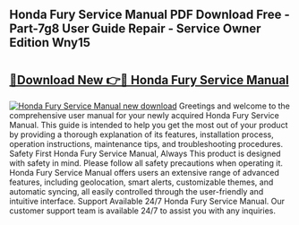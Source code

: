 ## Honda Fury Service Manual PDF Download Free - Part-7g8 User Guide Repair - Service Owner Edition Wny15

# <h2><a href="http://bc74758.oget.top/?id=Honda+Fury+Service+Manual">🔗Download New 👉🔴 Honda Fury Service Manual</a></h2>

[![Honda Fury Service Manual new download](https://i.imgur.com/5g1atiW.png)](http://bc74758.oget.top/?id=Honda+Fury+Service+Manual)
Greetings and welcome to the comprehensive user manual for your newly acquired Honda Fury Service Manual. This guide is intended to help you get the most out of your product by providing a thorough explanation of its features, installation process, operation instructions, maintenance tips, and troubleshooting procedures. Safety First Honda Fury Service Manual, Always This product is designed with safety in mind. Please follow all safety precautions when operating it. Honda Fury Service Manual offers users an extensive range of advanced features, including geolocation, smart alerts, customizable themes, and automatic syncing, all easily controlled through the user-friendly and intuitive interface. Support Available 24/7 Honda Fury Service Manual. Our customer support team is available 24/7 to assist you with any inquiries.
